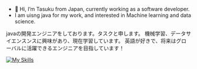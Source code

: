 - 👋 Hi, I’m Tasuku from Japan, currently working as a software developer.
- I am uisng java for my work, and interested in Machine learning and data science.

javaの開発エンジニアをしております。タスクと申します。
機械学習、データサイエンスンスに興味があり、現在学習しています。
英語が好きで、将来はグローバルに活躍できるエンジニアを目指しています！


[![My Skills](https://skillicons.dev/icons?i=django,python,java,spring,postgres,html,css,sklearn,tensorflow)](https://skillicons.dev)
<!---
TaskH1/TaskH1 is a ✨ special ✨ repository because its `README.md` (this file) appears on your GitHub profile.
You can click the Preview link to take a look at your changes.
--->
